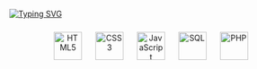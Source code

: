 [![Typing SVG](https://readme-typing-svg.demolab.com?font=Fira+Code&pause=1000&color=2600F7&background=FFFFFF00&width=435&lines=Hello+%F0%9F%91%8B%F0%9F%8F%BC%2C+I'm+ThomasDlv0)](https://git.io/typing-svg)


<div align="center">
  <img src="https://upload.wikimedia.org/wikipedia/commons/6/61/HTML5_logo_and_wordmark.svg" alt="HTML5" width="50" height="50" style="margin: 10px;"/>
  <img src="https://upload.wikimedia.org/wikipedia/commons/6/62/CSS3_logo.svg" alt="CSS3" width="50" height="50" style="margin: 10px;"/>
  <img src="https://upload.wikimedia.org/wikipedia/commons/6/6a/JavaScript-logo.png" alt="JavaScript" width="50" height="50" style="margin: 10px;"/>
  <img src="https://upload.wikimedia.org/wikipedia/en/thumb/6/62/MySQL.svg/1200px-MySQL.svg.png" alt="SQL" width="50" height="50" style="margin: 10px;"/>
  <img src="https://upload.wikimedia.org/wikipedia/commons/2/27/PHP-logo.svg" alt="PHP" width="50" height="50" style="margin: 10px;"/>
</div>




<!--
**ThomasDlv0/ThomasDlv0** is a ✨ _special_ ✨ repository because its `README.md` (this file) appears on your GitHub profile.

Here are some ideas to get you started:

- 🔭 I’m currently working on ...
- 🌱 I’m currently learning ...
- 👯 I’m looking to collaborate on ...
- 🤔 I’m looking for help with ...
- 💬 Ask me about ...
- 📫 How to reach me: ...
- 😄 Pronouns: ...
- ⚡ Fun fact: ...
-->
